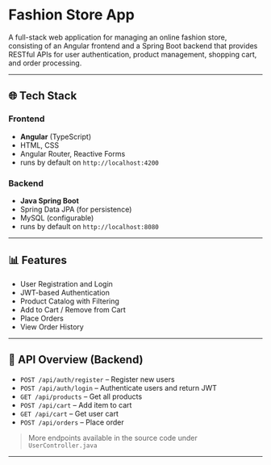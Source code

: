 # Fashion Store App

A full-stack web application for managing an online fashion store, consisting of an Angular frontend and a Spring Boot backend that provides RESTful APIs for user authentication, product management, shopping cart, and order processing.

---

## 🌐 Tech Stack

### Frontend

* **Angular** (TypeScript)
* HTML, CSS
* Angular Router, Reactive Forms
* runs by default on `http://localhost:4200`

### Backend

* **Java Spring Boot**
* Spring Data JPA (for persistence)
* MySQL (configurable)
* runs by default on `http://localhost:8080`

---

## 📊 Features

* User Registration and Login
* JWT-based Authentication
* Product Catalog with Filtering
* Add to Cart / Remove from Cart
* Place Orders
* View Order History

---

## 🔄 API Overview (Backend)

* `POST /api/auth/register` – Register new users
* `POST /api/auth/login` – Authenticate users and return JWT
* `GET /api/products` – Get all products
* `POST /api/cart` – Add item to cart
* `GET /api/cart` – Get user cart
* `POST /api/orders` – Place order

> More endpoints available in the source code under `UserController.java`

---

